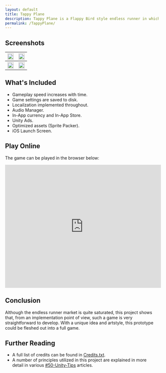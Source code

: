```yaml
---
layout: default
title: Tappy Plane
description: Tappy Plane is a Flappy Bird style endless runner in which the player taps the screen to fly their plane in between obstacles, thus earning coins which can be used to unlock other planes and levels.
permalink: /TappyPlane/
---
```


## [](#header-2)Screenshots

<table style="width:100%" cellspacing="5" cellpadding="5">
  <tr>
    <th><img src="{{site.baseurl}}/assets/images/TappyPlane/screenshot1.png" style="width:100%"></th>
    <th><img src="{{site.baseurl}}/assets/images/TappyPlane/screenshot2.png" style="width:100%"></th> 
  </tr>
  <tr>
    <th><img src="{{site.baseurl}}/assets/images/TappyPlane/screenshot3.png" style="width:100%"></th>
    <th><img src="{{site.baseurl}}/assets/images/TappyPlane/screenshot4.png" style="width:100%"></th> 
  </tr>
</table>
<p></p>

## [](#header-2)What's Included

* Gameplay speed increases with time.
* Game settings are saved to disk.
* Locailzation implemented throughout.
* Audio Manager.
* In-App currency and In-App Store.
* Unity Ads.
* Optimized assets (Sprite Packer).
* iOS Launch Screen.

## [](#header-2)Play Online

The game can be played in the browser below:

<iframe frameborder="0" src="https://itch.io/embed-upload/694144?color=808285" allowfullscreen="" width="512" height="404"></iframe>
<p></p>

## [](#header-2)Conclusion

Although the endless runner market is quite saturated, this project shows that, from an implementation point of view, such a game is very straightforward to develop. With a unique idea and artstyle, this prototype could be fleshed out into a full game.

## [](#header-2)Further Reading

* A full list of credits can be found in [Credits.txt](https://github.com/defuncart/game-in-a-week/blob/master/FlappyBird/Credits.txt).
* A number of principles utilized in this project are explained in more detail in various [#50-Unity-Tips](https://github.com/defuncart/50-unity-tips) articles.